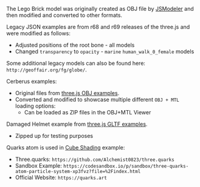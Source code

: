 The Lego Brick model was originally created as OBJ file by [JSModeler](https://github.com/kovacsv/JSModeler) and then modified and converted to other formats.

Legacy JSON examples are from r68 and r69 releases of the three.js and were modified as follows:

- Adjusted positions of the root bone - all models
- Changed `transparency` to `opacity` - `marine` `human_walk_0_female` models

Some additional legacy models can also be found here: `http://geoffair.org/fg/globe/`.

Cerberus examples:

- Original files from [three.js OBJ examples](https://github.com/mrdoob/three.js/tree/dev/examples/models/obj/cerberus).
- Converted and modified to showcase multiple different `OBJ + MTL` loading options:
  - Can be loaded as ZIP files in the OBJ+MTL Viewer

Damaged Helmet example from [three.js GLTF examples](https://github.com/mrdoob/three.js/tree/dev/examples/models/gltf/DamagedHelmet/glTF).
- Zipped up for testing purposes

Quarks atom is used in [Cube Shading](https://githubdragonfly.github.io/viewers/templates/Cube%20Shading.html) example:
- Three.quarks: `https://github.com/Alchemist0823/three.quarks`
- Sandbox Example: `https://codesandbox.io/p/sandbox/three-quarks-atom-particle-system-xp3fvz?file=%2Findex.html`
- Official Website: `https://quarks.art`
